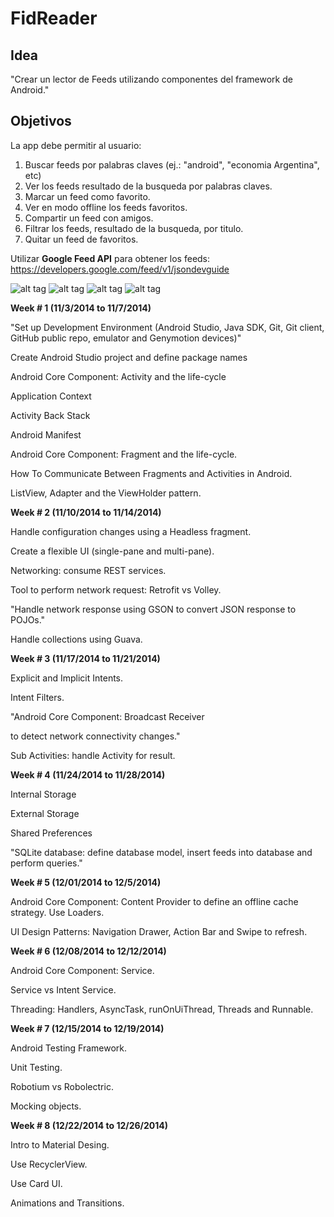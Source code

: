 FidReader
=========

Idea
----
"Crear un lector de Feeds utilizando componentes del framework de Android."

Objetivos
---------
La app debe permitir al usuario: 

1. Buscar feeds por palabras claves (ej.: "android", "economia Argentina", etc)
2. Ver los feeds resultado de la busqueda por palabras claves.
3. Marcar un feed como favorito.
4. Ver en modo offline los feeds favoritos.
5. Compartir un feed con amigos.
6. Filtrar los feeds, resultado de la busqueda, por titulo.
7. Quitar un feed de favoritos.

Utilizar **Google Feed API** para obtener los feeds: https://developers.google.com/feed/v1/jsondevguide

![alt tag](https://dl.dropboxusercontent.com/s/1p1bqicbju9l89v/print1.png?dl=0)
![alt tag](https://dl.dropboxusercontent.com/s/4ri0rp8i1t0j603/print2.png?dl=0)
![alt tag](https://dl.dropboxusercontent.com/s/uopuusjraxb5ytx/print3.png?dl=0)
![alt tag](https://dl.dropboxusercontent.com/s/369dncmiwyj4irh/print4.png?dl=0)

**Week # 1 (11/3/2014 to 11/7/2014)**

"Set up Development Environment
(Android Studio, Java SDK, Git, Git client, GitHub public repo, 
emulator and Genymotion devices)"

Create Android Studio project and define package names

Android Core Component: Activity and the life-cycle

Application Context

Activity Back Stack

Android Manifest

Android Core Component: Fragment and the life-cycle.

How To Communicate Between Fragments and Activities in Android.

ListView, Adapter and the ViewHolder pattern.


**Week # 2 (11/10/2014 to 11/14/2014)**

Handle configuration changes using a Headless fragment.

Create a flexible UI (single-pane and multi-pane).

Networking: consume REST services.

Tool to perform network request: Retrofit vs Volley.

"Handle network response using GSON 
to convert JSON response to POJOs."

Handle collections using Guava.


**Week # 3 (11/17/2014 to 11/21/2014)**

Explicit and Implicit Intents.

Intent Filters.

"Android Core Component: Broadcast Receiver 

to detect network connectivity changes."

Sub Activities: handle Activity for result.


**Week # 4 (11/24/2014 to 11/28/2014)**

Internal Storage

External Storage

Shared Preferences

"SQLite database: define database model, insert feeds into database 
and perform queries."


**Week # 5 (12/01/2014 to 12/5/2014)**

Android Core Component: Content Provider to define an offline cache strategy.
Use Loaders.

UI Design Patterns: Navigation Drawer, Action Bar and Swipe to refresh.


**Week # 6 (12/08/2014 to 12/12/2014)**

Android Core Component: Service.

Service vs Intent Service.

Threading: Handlers, AsyncTask, runOnUiThread, Threads and Runnable.


**Week # 7 (12/15/2014 to 12/19/2014)**

Android Testing Framework.

Unit Testing.

Robotium vs Robolectric.

Mocking objects.


**Week # 8 (12/22/2014 to 12/26/2014)**

Intro to Material Desing.

Use RecyclerView.

Use Card UI.

Animations and Transitions.
